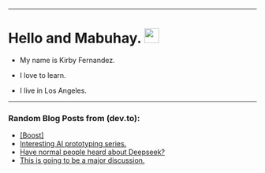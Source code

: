 
<img src="https://komarev.com/ghpvc/?username=kirbygit&style=flat-square&color=blue" alt=""/>

---
<h1>
  Hello and Mabuhay.
  <img src="https://media.giphy.com/media/hvRJCLFzcasrR4ia7z/giphy.gif" width="30px"/>
</h1>

- My name is Kirby Fernandez.

- I love to learn.

- I live in Los Angeles.

---

### Random Blog Posts from (dev.to):
<!-- BLOG-POST-LIST:START -->
- [[Boost]](https://dev.to/ben/-269)
- [Interesting AI prototyping series.](https://dev.to/ben/interesting-ai-prototyping-series-o56)
- [Have normal people heard about Deepseek?](https://dev.to/ben/have-normal-people-heard-about-deepseek-23g7)
- [This is going to be a major discussion.](https://dev.to/ben/this-is-going-to-be-a-major-discussion-265l)
<!-- BLOG-POST-LIST:END -->
